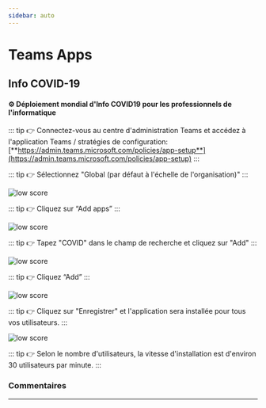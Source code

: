 ```yaml
---
sidebar: auto
---
```


# Teams Apps

## Info COVID-19

#### ⚙️ Déploiement mondial d'Info COVID19 pour les professionnels de l'informatique

::: tip 👉 
Connectez-vous au centre d'administration Teams et accédez à l'application Teams / stratégies de configuration: [**https://admin.teams.microsoft.com/policies/app-setup**](https://admin.teams.microsoft.com/policies/app-setup)
:::

::: tip 👉 
Sélectionnez "Global (par défaut à l'échelle de l'organisation)" 
:::

<div class="image_center">
  <img :src="$withBase('/assets/img/fr/covid1.jpg')" alt="low score">
</div>

::: tip 👉 
Cliquez sur “Add apps”
:::

<div class="image_center">
  <img :src="$withBase('/assets/img/fr/covid2.jpg')" alt="low score">
</div>

::: tip 👉 
Tapez "COVID" dans le champ de recherche et cliquez sur "Add"
:::

<div class="image_center">
  <img :src="$withBase('/assets/img/fr/covid3.jpg')" alt="low score">
</div>

::: tip 👉 
Cliquez “Add”
:::

<div class="image_center">
  <img :src="$withBase('/assets/img/fr/covid4.jpg')" alt="low score">
</div>

::: tip 👉 
Cliquez sur "Enregistrer" et l'application sera installée pour tous vos utilisateurs.
:::

<div class="image_center">
  <img :src="$withBase('/assets/img/fr/covid5.jpg')" alt="low score">
</div>

::: tip 👉 
Selon le nombre d'utilisateurs, la vitesse d'installation est d'environ 30 utilisateurs par minute.
:::


### Commentaires
---

<Commentaire />

